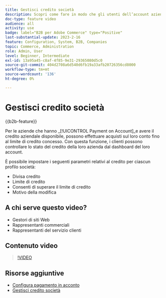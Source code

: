 ```yaml
---
title: Gestisci credito società
description: Scopri come fare in modo che gli utenti dell’account aziendale B2B possano effettuare acquisti sul proprio account fino al limite di credito concesso.
doc-type: feature video
audience: all
activity: use
badge: label="B2B per Adobe Commerce" type="Positive"
last-substantial-update: 2023-2-16
feature: Configuration, System, B2B, Companies
topic: Commerce, Administration
role: Admin, User
level: Beginner, Intermediate
exl-id: 13a95a45-c8af-4f85-9e31-29365080d5c0
source-git-commit: 404d2708a6d540d6fb19a33afb20726356cd8000
workflow-type: tm+mt
source-wordcount: '136'
ht-degree: 0%

---
```


# Gestisci credito società

{{b2b-feature}}

Per le aziende che hanno _[!UICONTROL Payment on Account]_e avere il credito aziendale disponibile, possono effettuare acquisti sul loro conto fino al limite di credito concesso. Con questa funzione, i clienti possono controllare lo stato del credito della loro azienda dal dashboard del loro account.

È possibile impostare i seguenti parametri relativi al credito per ciascun profilo società:

- Divisa credito
- Limite di credito
- Consenti di superare il limite di credito
- Motivo della modifica

## A chi serve questo video?

- Gestori di siti Web
- Rappresentanti commerciali
- Rappresentanti del servizio clienti

## Contenuto video

>[!VIDEO](https://video.tv.adobe.com/v/344445?quality=12&learn=on)

## Risorse aggiuntive

- [Configura pagamento in acconto](https://experienceleague.adobe.com/docs/commerce-admin/b2b/enable-basic-features.html#configure-payment-on-account)
- [Gestisci credito società](https://experienceleague.adobe.com/docs/commerce-admin/b2b/companies/credit-company.html)
